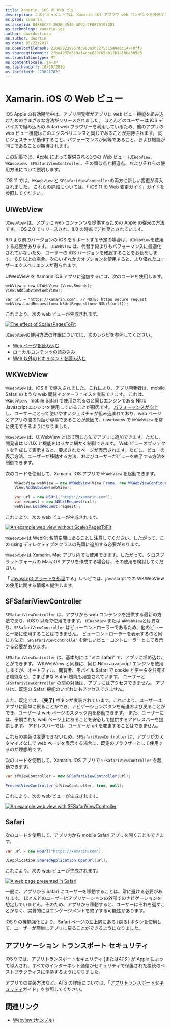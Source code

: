 ```yaml
---
title: Xamarin. iOS の Web ビュー
description: このドキュメントでは、Xamarin iOS アプリで web コンテンツを表示するさまざまな方法について説明します。 ここでは、UIWebView、WKWebView、SFSafariViewController、Safari、および app transport のセキュリティについて説明します。
ms.prod: xamarin
ms.assetid: 84886CF4-2B2B-4540-AD92-7F0B791952D1
ms.technology: xamarin-ios
author: davidortinau
ms.author: daortin
ms.date: 03/22/2017
ms.openlocfilehash: 210e59239957d3963a3d3275315a0eac14748ff8
ms.sourcegitcommit: 2fbe4932a319af4ebc829f65eb1fb1816ba305d3
ms.translationtype: MT
ms.contentlocale: ja-JP
ms.lasthandoff: 10/29/2019
ms.locfileid: "73021782"
---
```

# <a name="web-views-in-xamarinios"></a>Xamarin. iOS の Web ビュー

IOS Apple の有効期間中は、アプリ開発者がアプリに web ビュー機能を組み込むためのさまざまな方法がリリースされました。 ほとんどのユーザーは iOS デバイスで組み込みの Safari web ブラウザーを利用しているため、他のアプリの web ビュー機能はこのエクスペリエンスと同じであることが期待されます。 同じジェスチャが動作すること、パフォーマンスが同等であること、および機能が同じであることが期待されます。

この記事では、Apple によって提供される3つの Web ビュー (`UIWebView`、`WKWebview`、`SFSafariViewController`、その類似点と相違点、およびそれらの使用方法について説明します。 

iOS 11 では、`WKWebView` と `SFSafariViewController`の両方に新しい変更が導入されました。 これらの詳細については、「 [iOS 11 の Web 変更ガイド](~/ios/platform/introduction-to-ios11/web.md)」ガイドを参照してください。

## <a name="uiwebview"></a>UIWebView

`UIWebView` は、アプリに web コンテンツを提供するための Apple の従来の方法です。 IOS 2.0 でリリースされ、8.0 の時点で非推奨とされています。

8\.0 より前のバージョンの iOS をサポートする予定の場合は、`UIWebView`を使用する必要があります。 `UIWebView` は、代替手段よりもパフォーマンスに最適化されていないため、ユーザーの iOS バージョンを確認することをお勧めします。 8\.0 以上の場合、次のいずれかのオプションを使用すると、より優れたユーザーエクスペリエンスが得られます。

UIWebView を Xamarin iOS アプリに追加するには、次のコードを使用します。

```
webView = new UIWebView (View.Bounds);
View.AddSubview(webView);

var url = "https://xamarin.com"; // NOTE: https secure request
webView.LoadRequest(new NSUrlRequest(new NSUrl(url)));
```

これにより、次の web ビューが生成されます。

[![](uiwebview-images/webview.png "The effect of ScalesPagesToFit")](uiwebview-images/webview.png#lightbox)

`UIWebView`の使用方法の詳細については、次のレシピを参照してください。

- [Web ページを読み込む](https://github.com/xamarin/recipes/tree/master/Recipes/ios/content_controls/web_view/load_a_web_page)
- [ローカルコンテンツの読み込み](https://github.com/xamarin/recipes/tree/master/Recipes/ios/content_controls/web_view/load_local_content)
- [Web 以外のドキュメントを読み込む](https://github.com/xamarin/recipes/tree/master/Recipes/ios/content_controls/web_view/load_non-web_documents)

## <a name="wkwebview"></a>WKWebView

`WKWebView` は、iOS 8 で導入されました。これにより、アプリ開発者は、mobile Safari のような web 閲覧インターフェイスを実装できます。 これは、`WKWebView`、mobile Safari で使用されるのと同じエンジンである Nitro Javascript エンジンを使用していることが原因です。 [パフォーマンスが向上](http://blog.initlabs.com/post/100113463211/wkwebview-vs-uiwebview)し、ユーザーにとって使いやすいジェスチャが組み込まれており、web ページとアプリの間の対話が容易であることが原因で、uiwebview で `WKWebView` を常に使用できるようになりました。
  
`WKWebView` は、UIWebView とほぼ同じ方法でアプリに追加できます。ただし、開発者は UI/UX と機能をはるかに細かく制御できます。 Web ビューオブジェクトを作成して表示すると、要求されたページが表示されます。ただし、ビューの表示方法、ユーザーが移動する方法、およびユーザーがビューを終了する方法を制御できます。  

次のコードを使用して、Xamarin. iOS アプリで `WKWebView` を起動できます。

```csharp
    WKWebView webView = new WKWebView(View.Frame, new WKWebViewConfiguration());
    View.AddSubview(webView);

    var url = new NSUrl("https://xamarin.com");
    var request = new NSUrlRequest(url);
    webView.LoadRequest(request);
```

これにより、次の web ビューが生成されます。

[![](uiwebview-images/wkwebview.png "An example web view without ScalesPagesToFit")](uiwebview-images/wkwebview.png#lightbox)

`WKWebView` は WebKit 名前空間にあることに注意してください。したがって、この using ディレクティブをクラスの先頭に追加する必要があります。

`WKWebView` は Xamarin. Mac アプリ内でも使用できます。したがって、クロスプラットフォームの Mac/iOS アプリを作成する場合は、その使用を検討してください。

「 [Javascript アラートを処理](https://github.com/xamarin/recipes/tree/master/Recipes/ios/content_controls/web_view/handle_javascript_alerts)する」レシピでは、javascript での WKWebView の使用に関する情報も提供します。

<a name="safariviewcontroller" />

## <a name="sfsafariviewcontroller"></a>SFSafariViewController

 `SFSafariViewController` は、アプリから web コンテンツを提供する最新の方法であり、iOS 9 以降で使用できます。 `UIWebView` または `WKWebView`とは異なり、`SFSafariViewController` はビューコントローラーであるため、他のビューと一緒に使用することはできません。 ビューコントローラーを表示するのと同じ方法で、`SFSafariViewController` を新しいビューコントローラーとして表示する必要があります。

 `SFSafariViewController` は、基本的には "ミニ safari" で、アプリに埋め込むことができます。 WKWebView と同様に、同じ Nitro Javascript エンジンを使用しますが、オートフィル、閲覧者、モバイル Safari で cookie とデータを共有する機能など、さまざまな Safari 機能も用意されています。 ユーザーと `SFSafariViewController` の間の対話は、アプリにはアクセスできません。 アプリは、既定の Safari 機能のいずれにもアクセスできません。

また、既定では、 **[完了]** ボタンが実装されています。これにより、ユーザーはアプリに簡単に戻ることができ、ナビゲーションボタンを転送および戻ることができ、ユーザーは web ページのスタック内を移動できます。 また、ユーザーには、予期された web ページ上にあることを安心して提供するアドレスバーを提供します。 アドレスバーでは、ユーザーが url を変更することはできません。 

これらの実装は変更できないため、`SFSafariViewController` は、アプリがカスタマイズなしで web ページを表示する場合に、既定のブラウザーとして使用するのが理想的です。

次のコードを使用して、Xamarin. iOS アプリで `SFSafariViewController` を起動できます。

```csharp
var sfViewController = new SFSafariViewController(url);

PresentViewController(sfViewController, true, null);
```

これにより、次の web ビューが生成されます。

[![](uiwebview-images/sfsafariviewcontroller.png "An example web view with SFSafariViewController")](uiwebview-images/sfsafariviewcontroller.png#lightbox)

## <a name="safari"></a>Safari

次のコードを使用して、アプリ内から mobile Safari アプリを開くこともできます。

```csharp
var url = new NSUrl("https://xamarin.com");

UIApplication.SharedApplication.OpenUrl(url);

```

これにより、次の web ビューが生成されます。

[![](uiwebview-images/safari.png "A web page presented in Safari")](uiwebview-images/safari.png#lightbox)

一般に、アプリから Safari にユーザーを移動することは、常に避ける必要があります。 ほとんどのユーザーはアプリケーションの外部でのナビゲーションを想定していません。そのため、アプリから移動すると、ユーザーはそれを返すことがなく、実質的にはエンゲージメントを終了する可能性があります。

iOS 9 の機能強化により、Safari ページの左上隅にある [戻る] ボタンを使用して、ユーザーが簡単にアプリに戻ることができるようになりました。

## <a name="app-transport-security"></a>アプリケーション トランスポート セキュリティ

IOS 9 では、アプリトランスポートセキュリティ (または*ATS* ) が Apple によって導入され、すべてのインターネット通信がセキュリティで保護された接続のベストプラクティスに準拠するようになりました。

アプリでの実装方法など、ATS の詳細については、「[アプリトランスポートセキュリティ](~/ios/app-fundamentals/ats.md)ガイド」を参照してください。

## <a name="related-links"></a>関連リンク

- [Webview (サンプル)](https://docs.microsoft.com/samples/xamarin/ios-samples/webview)
